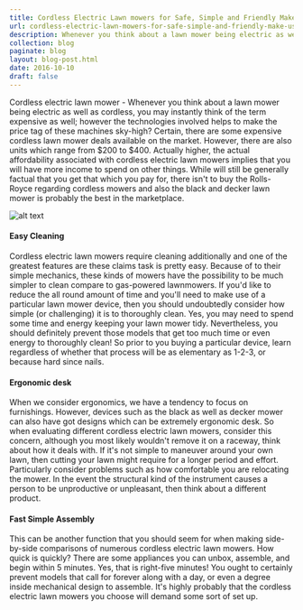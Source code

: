 ```yaml
---
title: Cordless Electric Lawn mowers for Safe, Simple and Friendly Make use of
url: cordless-electric-lawn-mowers-for-safe-simple-and-friendly-make-use-of
description: Whenever you think about a lawn mower being electric as well as cordless, you may instantly think of the term expensive as well; however the technologies involved helps to make the price tag of these machines sky-high?
collection: blog
paginate: blog
layout: blog-post.html
date: 2016-10-10
draft: false
---
```


Cordless electric lawn mower - Whenever you think about a lawn mower being electric as well as cordless, you may instantly think of the term expensive as well; however the technologies involved helps to make the price tag of these machines sky-high? Certain, there are some expensive cordless lawn mower deals available on the market. However, there are also units which range from $200 to $400. Actually higher, the actual affordability associated with cordless electric lawn mowers implies that you will have more income to spend on other things. While will still be generally factual that you get that which you pay for, there isn't to buy the Rolls-Royce regarding cordless mowers and also the black and decker lawn mower is probably the best in the marketplace.

![alt text][cordless-img]

#### Easy Cleaning ####
Cordless electric lawn mowers require cleaning additionally and one of the greatest features are these claims task is pretty easy. Because of to their simple mechanics, these kinds of mowers have the possibility to be much simpler to clean compare to gas-powered lawnmowers. If you'd like to reduce the all round amount of time and you'll need to make use of a particular lawn mower device, then you should undoubtedly consider how simple (or challenging) it is to thoroughly clean. Yes, you may need to spend some time and energy keeping your lawn mower tidy. Nevertheless, you should definitely prevent those models that get too much time or even energy to thoroughly clean! So prior to you buying a particular device, learn regardless of whether that process will be as elementary as 1-2-3, or because hard since nails.

#### Ergonomic desk ####
When we consider ergonomics, we have a tendency to focus on furnishings. However, devices such as the black as well as decker mower can also have got designs which can be extremely ergonomic desk. So when evaluating different cordless electric lawn mowers, consider this concern, although you most likely wouldn't remove it on a raceway, think about how it deals with. If it's not simple to maneuver around your own lawn, then cutting your lawn might require for a longer period and effort. Particularly consider problems such as how comfortable you are relocating the mower. In the event the structural kind of the instrument causes a person to be unproductive or unpleasant, then think about a different product.

#### Fast Simple Assembly ####
This can be another function that you should seem for when making side-by-side comparisons of numerous cordless electric lawn mowers. How quick is quickly? There are some appliances you can unbox, assemble, and begin within 5 minutes. Yes, that is right-five minutes! You ought to certainly prevent models that call for forever along with a day, or even a degree inside mechanical design to assemble. It's highly probably that the cordless electric lawn mowers you choose will demand some sort of set up. 

[cordless-img]: /static/images/cordless-electric-lawn-mowers.png "Cordless electric lawn mower"



